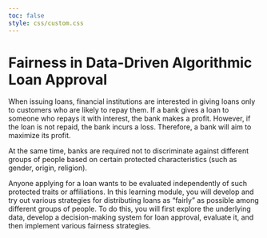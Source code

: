```yaml
---
toc: false
style: css/custom.css
---
```


# Fairness in Data-Driven Algorithmic Loan Approval

When issuing loans, financial institutions are interested in giving loans only to customers who are likely to repay them. If a bank gives a loan to someone who repays it with interest, the bank makes a profit. However, if the loan is not repaid, the bank incurs a loss. Therefore, a bank will aim to maximize its profit.

At the same time, banks are required not to discriminate against different groups of people based on certain protected characteristics (such as gender, origin, religion).

Anyone applying for a loan wants to be evaluated independently of such protected traits or affiliations. In this learning module, you will develop and try out various strategies for distributing loans as “fairly” as possible among different groups of people. To do this, you will first explore the underlying data, develop a decision-making system for loan approval, evaluate it, and then implement various fairness strategies.
